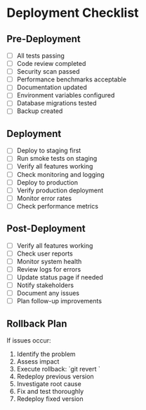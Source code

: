 # Deployment Checklist

## Pre-Deployment

- [ ] All tests passing
- [ ] Code review completed
- [ ] Security scan passed
- [ ] Performance benchmarks acceptable
- [ ] Documentation updated
- [ ] Environment variables configured
- [ ] Database migrations tested
- [ ] Backup created

## Deployment

- [ ] Deploy to staging first
- [ ] Run smoke tests on staging
- [ ] Verify all features working
- [ ] Check monitoring and logging
- [ ] Deploy to production
- [ ] Verify production deployment
- [ ] Monitor error rates
- [ ] Check performance metrics

## Post-Deployment

- [ ] Verify all features working
- [ ] Check user reports
- [ ] Monitor system health
- [ ] Review logs for errors
- [ ] Update status page if needed
- [ ] Notify stakeholders
- [ ] Document any issues
- [ ] Plan follow-up improvements

## Rollback Plan

If issues occur:

1. Identify the problem
2. Assess impact
3. Execute rollback: \`git revert <commit>\`
4. Redeploy previous version
5. Investigate root cause
6. Fix and test thoroughly
7. Redeploy fixed version
